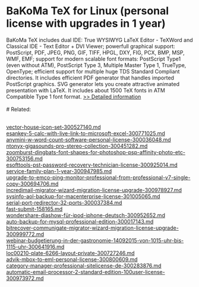 # BaKoMa TeX for Linux (personal license with upgrades in 1 year)
BaKoMa TeX includes dual IDE: True WYSIWYG LaTeX Editor - TeXWord and Classical IDE - Text Editor + DVI Viewer; powerfull graphical support: PostScript, PDF, JPEG, PNG, GIF, TIFF, HPGL, DXY, FIG, PCX, BMP, MSP, WMF, EMF; support for modern scalable font formats: PostScript Type1 (even without ATM), PostScript Type 3, Multiple Master Type 1, TrueType, OpenType; efficient support for multiple huge TDS Standard Compliant directories. It includes efficient PDF generator that handles imported PostScript graphics. SVG generator lets you create attractive animated presentation with LaTeX. It includes about 1500 TeX fonts in ATM Compatible Type 1 font format.
[>> Detailed information](https://secure.shareit.com/shareit/product.html?productid=300497310&affiliateid=200057808)<br/><br/># Related:

<br />[vector-house-icon-set-300527140.md](https://github.com/downloadplanet/downloadplanet/blob/main/vector-house-icon-set-300527140.md)<br />[esankey-5-calc-with-live-link-to-microsoft-excel-300771025.md](https://github.com/downloadplanet/downloadplanet/blob/main/esankey-5-calc-with-live-link-to-microsoft-excel-300771025.md)<br />[anymini-w-word-count-software-personal-license-300036048.md](https://github.com/downloadplanet/downloadplanet/blob/main/anymini-w-word-count-software-personal-license-300036048.md)<br />[ntonyx-gigasounds-pro-stereo-collection-300451282.md](https://github.com/downloadplanet/downloadplanet/blob/main/ntonyx-gigasounds-pro-stereo-collection-300451282.md)<br />[zoomburst-dingbats-font-shapes-for-photoshop-psp-affinity-photo-etc-300753156.md](https://github.com/downloadplanet/downloadplanet/blob/main/zoomburst-dingbats-font-shapes-for-photoshop-psp-affinity-photo-etc-300753156.md)<br />[esofttools-pst-password-recovery-technician-license-300925014.md](https://github.com/downloadplanet/downloadplanet/blob/main/esofttools-pst-password-recovery-technician-license-300925014.md)<br />[service-family-plan-1-year-300947985.md](https://github.com/downloadplanet/downloadplanet/blob/main/service-family-plan-1-year-300947985.md)<br />[upgrade-to-emco-ping-monitor-professional-from-professional-v7-single-copy-300694706.md](https://github.com/downloadplanet/downloadplanet/blob/main/upgrade-to-emco-ping-monitor-professional-from-professional-v7-single-copy-300694706.md)<br />[incredimail-migrator-wizard-migration-license-upgrade-300978927.md](https://github.com/downloadplanet/downloadplanet/blob/main/incredimail-migrator-wizard-migration-license-upgrade-300978927.md)<br />[sysinfo-aol-backup-for-macenterprise-license-301005065.md](https://github.com/downloadplanet/downloadplanet/blob/main/sysinfo-aol-backup-for-macenterprise-license-301005065.md)<br />[serial-port-redirector-32-ports-300037384.md](https://github.com/downloadplanet/downloadplanet/blob/main/serial-port-redirector-32-ports-300037384.md)<br />[fast-submit-158165.md](https://github.com/downloadplanet/downloadplanet/blob/main/fast-submit-158165.md)<br />[wondershare-diashow-für-ipod-iphone-deutsch-300952652.md](https://github.com/downloadplanet/downloadplanet/blob/main/wondershare-diashow-für-ipod-iphone-deutsch-300952652.md)<br />[auto-backup-for-mysql-professional-edition-300017143.md](https://github.com/downloadplanet/downloadplanet/blob/main/auto-backup-for-mysql-professional-edition-300017143.md)<br />[bitrecover-communigate-migrator-wizard-migration-license-upgrade-300999772.md](https://github.com/downloadplanet/downloadplanet/blob/main/bitrecover-communigate-migrator-wizard-migration-license-upgrade-300999772.md)<br />[webinar-budgetierung-in-der-gastronomie-14092015-von-1015-uhr-bis-1115-uhr-300641916.md](https://github.com/downloadplanet/downloadplanet/blob/main/webinar-budgetierung-in-der-gastronomie-14092015-von-1015-uhr-bis-1115-uhr-300641916.md)<br />[loc00210-plate-6266-layout-private-300727246.md](https://github.com/downloadplanet/downloadplanet/blob/main/loc00210-plate-6266-layout-private-300727246.md)<br />[advik-mbox-to-eml-personal-license-300800609.md](https://github.com/downloadplanet/downloadplanet/blob/main/advik-mbox-to-eml-personal-license-300800609.md)<br />[category-manager-professional-sitelicense-de-300283876.md](https://github.com/downloadplanet/downloadplanet/blob/main/category-manager-professional-sitelicense-de-300283876.md)<br />[automatic-email-processor-2-standard-edition-100user-license-300973972.md](https://github.com/downloadplanet/downloadplanet/blob/main/automatic-email-processor-2-standard-edition-100user-license-300973972.md)